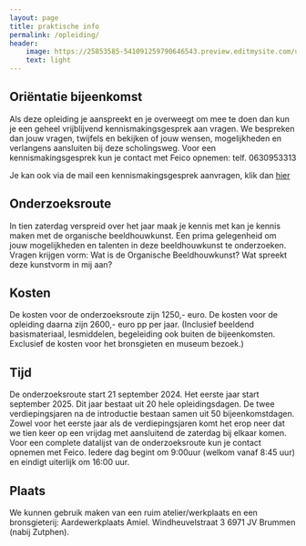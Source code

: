 ```yaml
---
layout: page
title: praktische info
permalink: /opleiding/
header:
    image: https://25853585-541091259790646543.preview.editmysite.com/uploads/2/5/8/5/25853585/opleiding-6_orig.jpg
    text: light
---
```



## Oriëntatie bijeenkomst

Als deze opleiding je aanspreekt en je overweegt om mee te doen dan kun je een geheel vrijblijvend kennismakingsgesprek aan vragen. We bespreken dan jouw vragen, twijfels en bekijken of jouw wensen, mogelijkheden en verlangens aansluiten bij deze scholingsweg.
Voor een kennismakingsgesprek kun je contact met Feico opnemen: telf. 0630953313

Je kan ook via de mail een kennismakingsgesprek aanvragen, klik dan [hier](contact.md)


## Onderzoeksroute

In tien zaterdag verspreid over het jaar maak je kennis met kan je kennis maken met de organische beeldhouwkunst.
Een prima gelegenheid om jouw mogelijkheden en talenten in deze beeldhouwkunst te onderzoeken. Vragen krijgen vorm: Wat is de Organische Beeldhouwkunst? Wat spreekt deze kunstvorm in mij aan?


## Kosten


De kosten voor de onderzoeksroute zijn 1250,- euro. De kosten voor de opleiding daarna zijn 2600,- euro pp per jaar. (Inclusief beeldend basismateriaal, lesmiddelen, begeleiding ook buiten de bijeenkomsten. Exclusief de kosten voor het bronsgieten en museum bezoek.)


## Tijd

De onderzoeksroute start 21 september 2024. Het eerste jaar start september 2025.
Dit jaar bestaat uit 20 hele opleidingsdagen.
De twee verdiepingsjaren na de introductie bestaan samen uit 50 bijeenkomstdagen.
Zowel voor het eerste jaar als de verdiepingsjaren komt het erop neer dat we tien keer op een vrijdag met aansluitend de zaterdag bij elkaar komen.
Voor een complete datalijst van de onderzoeksroute kun je contact opnemen met Feico.
Iedere dag begint om 9:00uur (welkom vanaf 8:45 uur) en eindigt uiterlijk om 16:00 uur.

## Plaats

We kunnen gebruik maken van een ruim atelier/werkplaats  en een bronsgieterij:
Aardewerkplaats Amiel.
Windheuvelstraat 3
6971 JV Brummen (nabij Zutphen).
